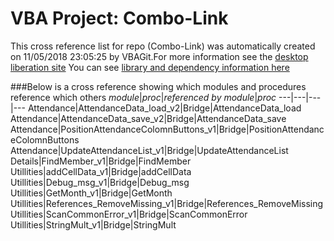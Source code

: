 # VBA Project: Combo-Link
This cross reference list for repo (Combo-Link) was automatically created on 11/05/2018 23:05:25 by VBAGit.For more information see the [desktop liberation site](http://ramblings.mcpher.com/Home/excelquirks/drivesdk/gettinggithubready "desktop liberation")
You can see [library and dependency information here](dependencies.md)

###Below is a cross reference showing which modules and procedures reference which others
*module*|*proc*|*referenced by module*|*proc*
---|---|---|---
Attendance|AttendanceData_load_v2|Bridge|AttendanceData_load
Attendance|AttendanceData_save_v2|Bridge|AttendanceData_save
Attendance|PositionAttendanceColomnButtons_v1|Bridge|PositionAttendanceColomnButtons
Attendance|UpdateAttendanceList_v1|Bridge|UpdateAttendanceList
Details|FindMember_v1|Bridge|FindMember
Utillities|addCellData_v1|Bridge|addCellData
Utillities|Debug_msg_v1|Bridge|Debug_msg
Utillities|GetMonth_v1|Bridge|GetMonth
Utillities|References_RemoveMissing_v1|Bridge|References_RemoveMissing
Utillities|ScanCommonError_v1|Bridge|ScanCommonError
Utillities|StringMult_v1|Bridge|StringMult
